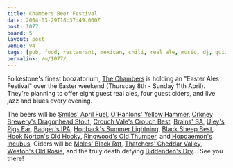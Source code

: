 ```yaml
---
title: Chambers Beer Festival
date: 2004-03-29T18:37:49.000Z
post: 1077
board: 5
layout: post
venue: v4
tags: [pub, food, restaurant, mexican, chili, real ale, music, dj, quiz, cafe, coffee, pool, quiz, jukebox, darts, vegetarian, vegan, bar, booze, pub, food, restaurant, mexican, chili, real ale, music, dj, quiz, cafe, coffee, pool, quiz, jukebox, darts, vegetarian, vegan, bar, booze, folkestone]
permalink: /m/1077/
---
```

Folkestone's finest boozatorium, <a href="/wiki/chambers">The Chambers</a> is holding an "Easter Ales Festival" over the Easter weekend (Thursday 8th - Sunday 11th April). They're planning to offer eight guest real ales, four guest ciders, and live jazz and blues every evening.

The beers will be <a href="/wiki/smiles+april+fuel">Smiles' April Fuel</a>, <a href="/wiki/o+hanlons+yellow+hammer">O'Hanlons' Yellow Hammer</a>, <a href="/wiki/orkney+brewery+s+dragonhead+stout">Orkney Brewery's Dragonhead Stout</a>, <a href="/wiki/crouch+vale+s+crouch+best">Crouch Vale's Crouch Best</a>, <a href="/wiki/brains+sa">Brains' SA</a>, <a href="/wiki/uley+s+pigs+ear">Uley's Pigs Ear</a>, <a href="/wiki/badger+s+ipa">Badger's IPA</a>, <a href="/wiki/hopback+s+summer+lightning">Hopback's Summer Lightning</a>, <a href="/wiki/black+sheep+best">Black Sheep Best</a>, <a href="/wiki/hook+norton+s+old+hooky">Hook Norton's Old Hooky</a>, <a href="/wiki/ringwood+s+old+thumper">Ringwood's Old Thumper</a>, and<a href="/wiki/hopdaemon+s+incubus"> Hopdaemon's Incubus</a>. Ciders will be <a href="/wiki/moles+black+rat">Moles' Black Rat</a>, <a href="/wiki/thatchers+cheddar+valley">Thatchers' Cheddar Valley</a>, <a href="/wiki/weston+s+old+rosie">Weston's Old Rosie</a>, and the truly death defying <a href="/wiki/biddenden+s+dry">Biddenden's Dry</a>... See you there!
